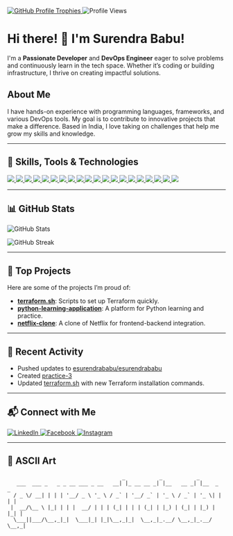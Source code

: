 <p align="left">
  <a href="https://github.com/ryo-ma/github-profile-trophy">
    <img src="https://github-profile-trophy.vercel.app/?username=esurendrababu&theme=algolia&margin-w=15&margin-h=15&no-frame=true&row=1&column=6" alt="GitHub Profile Trophies" />
  </a>
  <img src="https://komarev.com/ghpvc/?username=esurendrababu&label=Profile%20views&color=blueviolet&style=flat" alt="Profile Views" />
</p>

# Hi there! 👋 I'm **Surendra Babu**!

I'm a **Passionate Developer** and **DevOps Engineer** eager to solve problems and continuously learn in the tech space. Whether it’s coding or building infrastructure, I thrive on creating impactful solutions.

## About Me

I have hands-on experience with programming languages, frameworks, and various DevOps tools. My goal is to contribute to innovative projects that make a difference. Based in India, I love taking on challenges that help me grow my skills and knowledge.

---

## 🌟 Skills, Tools & Technologies

<p align="left">
  <a href="https://aws.amazon.com" target="_blank">
    <img src="https://img.shields.io/badge/Amazon_AWS-232F3E?style=for-the-badge&logo=amazonaws&logoColor=white" />
  </a>
  <a href="https://www.docker.com/" target="_blank">
    <img src="https://img.shields.io/badge/Docker-2496ED?style=for-the-badge&logo=docker&logoColor=white" />
  </a>
  <a href="https://reactjs.org/" target="_blank">
    <img src="https://img.shields.io/badge/React-20232A?style=for-the-badge&logo=react&logoColor=61DAFB" />
  </a>
  <a href="https://www.djangoproject.com/" target="_blank">
    <img src="https://img.shields.io/badge/Django-092E20?style=for-the-badge&logo=django&logoColor=white" />
  </a>
  <a href="https://www.python.org" target="_blank">
    <img src="https://img.shields.io/badge/Python-3776AB?style=for-the-badge&logo=python&logoColor=white" />
  </a>
  <a href="https://git-scm.com/" target="_blank">
    <img src="https://img.shields.io/badge/Git-F05032?style=for-the-badge&logo=git&logoColor=white" />
  </a>
  <a href="https://github.com/" target="_blank">
    <img src="https://img.shields.io/badge/GitHub-181717?style=for-the-badge&logo=github&logoColor=white" />
  </a>
  <a href="https://www.terraform.io/" target="_blank">
    <img src="https://img.shields.io/badge/Terraform-623CE4?style=for-the-badge&logo=terraform&logoColor=white" />
  </a>
  <a href="https://nodejs.org/" target="_blank">
    <img src="https://img.shields.io/badge/Node.js-339933?style=for-the-badge&logo=nodedotjs&logoColor=white" />
  </a>
  <a href="https://www.linux.org/" target="_blank">
    <img src="https://img.shields.io/badge/Linux-FCC624?style=for-the-badge&logo=linux&logoColor=black" />
  </a>
  <a href="https://www.mysql.com/" target="_blank">
    <img src="https://img.shields.io/badge/MySQL-4479A1?style=for-the-badge&logo=mysql&logoColor=white" />
  </a>
  <a href="https://www.postgresql.org/" target="_blank">
    <img src="https://img.shields.io/badge/PostgreSQL-336791?style=for-the-badge&logo=postgresql&logoColor=white" />
  </a>
  <a href="https://www.w3.org/html/" target="_blank">
    <img src="https://img.shields.io/badge/HTML5-E34F26?style=for-the-badge&logo=html5&logoColor=white" />
  </a>
  <a href="https://www.w3schools.com/css/" target="_blank">
    <img src="https://img.shields.io/badge/CSS3-1572B6?style=for-the-badge&logo=css3&logoColor=white" />
  </a>
  <a href="https://grafana.com/" target="_blank">
    <img src="https://img.shields.io/badge/Grafana-F46800?style=for-the-badge&logo=grafana&logoColor=white" />
  </a>
  <a href="https://kubernetes.io/" target="_blank">
    <img src="https://img.shields.io/badge/Kubernetes-326CE5?style=for-the-badge&logo=kubernetes&logoColor=white" />
  </a>
  <a href="https://maven.apache.org/" target="_blank">
    <img src="https://img.shields.io/badge/Apache%20Maven-C71A36?style=for-the-badge&logo=apachemaven&logoColor=white" />
  </a>
  <a href="https://www.nginx.com/" target="_blank">
    <img src="https://img.shields.io/badge/NGINX-009639?style=for-the-badge&logo=nginx&logoColor=white" />
  </a>
  <a href="https://prometheus.io/" target="_blank">
    <img src="https://img.shields.io/badge/Prometheus-E6522C?style=for-the-badge&logo=prometheus&logoColor=white" />
  </a>
  <a href="https://www.jenkins.io/" target="_blank">
    <img src="https://img.shields.io/badge/Jenkins-D24939?style=for-the-badge&logo=jenkins&logoColor=white" />
  </a>
</p>

---

## 📊 GitHub Stats

<p align="left">
  <img src="https://github-readme-stats.vercel.app/api?username=esurendrababu&show_icons=true&theme=radical" alt="GitHub Stats" />
</p>

<p align="left">
  <img src="https://github-readme-streak-stats.herokuapp.com/?user=esurendrababu&theme=radical" alt="GitHub Streak" />
</p>

---

## 🚀 Top Projects

Here are some of the projects I’m proud of:

- **[terraform.sh](https://github.com/esurendrababu/terraform.sh)**: Scripts to set up Terraform quickly.
- **[python-learning-application](https://github.com/esurendrababu/python-learning-application)**: A platform for Python learning and practice.
- **[netflix-clone](https://github.com/esurendrababu/netflix-clone)**: A clone of Netflix for frontend-backend integration.

---

## 📝 Recent Activity

- Pushed updates to [esurendrababu/esurendrababu](https://github.com/esurendrababu/esurendrababu)
- Created [practice-3](https://github.com/esurendrababu/practice-3)
- Updated [terraform.sh](https://github.com/esurendrababu/terraform.sh) with new Terraform installation commands.

---

## 📬 Connect with Me

<p align="left">
  <a href="https://linkedin.com/in/surendra-babu-etukuri" target="_blank">
    <img src="https://img.shields.io/badge/LinkedIn-0A66C2?style=for-the-badge&logo=linkedin&logoColor=white" alt="LinkedIn" />
  </a>
  <a href="https://fb.com/surendra.naidu.etukuri" target="_blank">
    <img src="https://img.shields.io/badge/Facebook-1877F2?style=for-the-badge&logo=facebook&logoColor=white" alt="Facebook" />
  </a>
  <a href="https://instagram.com/na_du_surendra_" target="_blank">
    <img src="https://img.shields.io/badge/Instagram-E4405F?style=for-the-badge&logo=instagram&logoColor=white" alt="Instagram" />
  </a>
</p>

---

## 🎨 ASCII Art

```plaintext
                                     _           _           _           
   ___  ___ _   _ _ __ ___ _ __   __| |_ __ __ _| |__   __ _| |__  _   _ 
  / _ \/ __| | | | '__/ _ \ '_ \ / _` | '__/ _` | '_ \ / _` | '_ \| | | |
 |  __/\__ \ |_| | | |  __/ | | | (_| | | | (_| | |_) | (_| | |_) | |_| |
  \___||___/\__,_|_|  \___|_| |_|\__,_|_|  \__,_|_.__/ \__,_|_.__/ \__,_|
                                                                         
